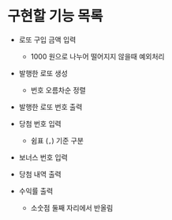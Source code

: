 # 구현할 기능 목록

* 로또 구입 금액 입력
  * 1000 원으로 나누어 떨어지지 않을때 예외처리

* 발행한 로또 생성
  * 번호 오름차순 정렬

* 발행한 로또 번호 출력

* 당첨 번호 입력
  * 쉼표 (`,`) 기준 구분

* 보너스 번호 입력

* 당첨 내역 출력

* 수익률 출력
  * 소숫점 둘째 자리에서 반올림
